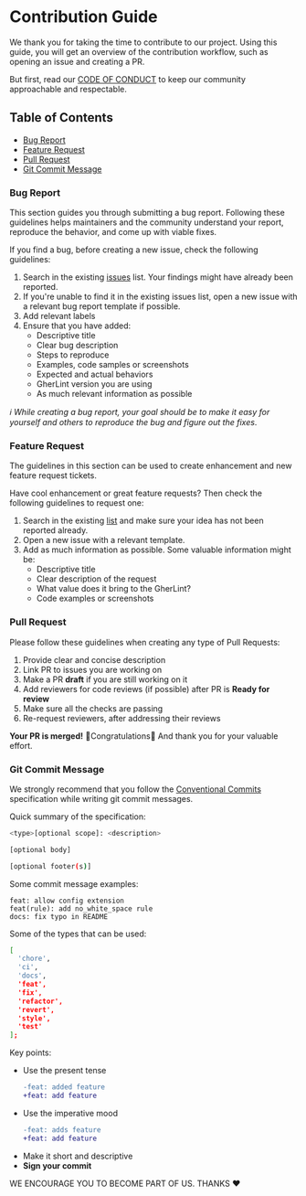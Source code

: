 # Contribution Guide

We thank you for taking the time to contribute to our project. Using this guide, you will get an overview of the contribution workflow, such as opening an issue and creating a PR.

But first, read our [CODE OF CONDUCT](./CODE_OF_CONDUCT.md) to keep our community approachable and respectable.

## Table of Contents

-   [Bug Report](#bug-report)
-   [Feature Request](#feature-request)
-   [Pull Request](#pull-request)
-   [Git Commit Message](#git-commit-message)

### Bug Report

This section guides you through submitting a bug report. Following these guidelines helps maintainers and the community understand your report, reproduce the behavior, and come up with viable fixes.

If you find a bug, before creating a new issue, check the following guidelines:

1. Search in the existing [issues](https://github.com/gherlint/gherlint/issues) list. Your findings might have already been reported.
2. If you're unable to find it in the existing issues list, open a new issue with a relevant bug report template if possible.
3. Add relevant labels
4. Ensure that you have added:
    - Descriptive title
    - Clear bug description
    - Steps to reproduce
    - Examples, code samples or screenshots
    - Expected and actual behaviors
    - GherLint version you are using
    - As much relevant information as possible

_:information_source: While creating a bug report, your goal should be to make it easy for yourself and others to reproduce the bug and figure out the fixes_.

### Feature Request

The guidelines in this section can be used to create enhancement and new feature request tickets.

Have cool enhancement or great feature requests? Then check the following guidelines to request one:

1. Search in the existing [list](https://github.com/gherlint/gherlint/issues) and make sure your idea has not been reported already.
2. Open a new issue with a relevant template.
3. Add as much information as possible. Some valuable information might be:
    - Descriptive title
    - Clear description of the request
    - What value does it bring to the GherLint?
    - Code examples or screenshots

### Pull Request

Please follow these guidelines when creating any type of Pull Requests:

1. Provide clear and concise description
2. Link PR to issues you are working on
3. Make a PR **draft** if you are still working on it
4. Add reviewers for code reviews (if possible) after PR is **Ready for review**
5. Make sure all the checks are passing
6. Re-request reviewers, after addressing their reviews

**Your PR is merged!** :tada:Congratulations:tada: And thank you for your valuable effort.

### Git Commit Message

We strongly recommend that you follow the [Conventional Commits](https://www.conventionalcommits.org/en/v1.0.0/) specification while writing git commit messages.

Quick summary of the specification:

```bash
<type>[optional scope]: <description>

[optional body]

[optional footer(s)]
```

Some commit message examples:

```
feat: allow config extension
feat(rule): add no_white_space rule
docs: fix typo in README
```

Some of the types that can be used:

```bash
[
  'chore',
  'ci',
  'docs',
  'feat',
  'fix',
  'refactor',
  'revert',
  'style',
  'test'
];
```

Key points:

-   Use the present tense
    ```diff
    -feat: added feature
    +feat: add feature
    ```
-   Use the imperative mood
    ```diff
    -feat: adds feature
    +feat: add feature
    ```
-   Make it short and descriptive
-   **Sign your commit**

WE ENCOURAGE YOU TO BECOME PART OF US. THANKS :heart:
